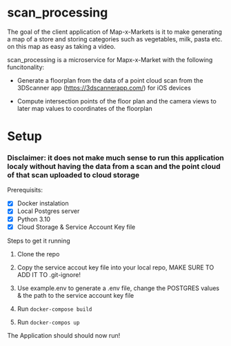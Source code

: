 # scan_processing
The goal of the client application of Map-x-Markets is it to make generating a map of a store and storing categories such as vegetables, milk, pasta etc. on this map as easy as taking a video.

scan_processing is a microservice for Mapx-x-Market with the following funcitonality:

- Generate a floorplan from the data of a point cloud scan from the 3DScanner app (https://3dscannerapp.com/) for iOS devices

- Compute intersection points of the floor plan and the camera views to later map values to coordinates of the floorplan

# Setup

### Disclaimer: it does not make much sense to run this application localy without having the data from a scan and the point cloud of that scan uploaded to cloud storage

Prerequisits:

- [x] Docker instalation
- [x] Local Postgres server
- [x] Python 3.10
- [x] Cloud Storage & Service Account Key file

Steps to get it running

1. Clone the repo

2. Copy the service accout key file into your local repo, MAKE SURE TO ADD IT TO .git-ignore!

3. Use example.env to generate a .env file, change the POSTGRES values & the path to the service account key file

4. Run ```docker-compose build```

5. Run ```docker-compos up```

The Application should should now run!




